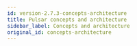 ```yaml
---
id: version-2.7.3-concepts-architecture
title: Pulsar concepts and architecture
sidebar_label: Concepts and architecture
original_id: concepts-architecture
---
```











